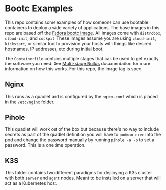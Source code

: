 # Bootc Examples

This repo contains some examples of how someone can use bootable containers to deploy a wide variety of applications. 
The base images in this repo are based off the [Fedora bootc image](https://quay.io/repository/fedora/fedora-bootc?tab=tags). 
All images come with `distrobox`, `cloud-init`, and `cockpit`. 
These images assume you are using `cloud-init`, `kickstart`, or similar tool to provision your hosts with things like desired hostnames, IP addresses, etc during initial boot.

The `Containerfile` contains multiple stages that can be used to get exactly the software you need. See [Multi-stage Builds](https://docs.docker.com/build/building/multi-stage/) documentation for more information on how this works. For this repo, the image tag is spec

## Nginx
This runs as a quadlet and is configured by the `nginx.conf` which is placed in the `/etc/nginx` folder.

## Pihole
This quadlet will work out of the box but because there's no way to include secrets as part of the quadlet definition you will have to `podman exec` into the pod and change the password manually by running `pihole -a -p` to set a password. This is a one time operation.

## K3S
This folder contains two different paradigms for deploying a K3s cluster with both `server` and `agent` nodes. Meant to be installed on a server that will act as a Kubernetes host. 